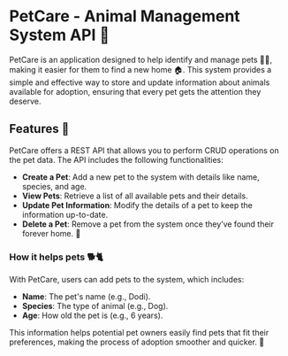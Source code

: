 # PetCare - Animal Management System API 🐾

PetCare is an application designed to help identify and manage pets 🐶🐱, making it easier for them to find a new home 🏠. This system provides a simple and effective way to store and update information about animals available for adoption, ensuring that every pet gets the attention they deserve.

## Features 🌟

PetCare offers a REST API that allows you to perform CRUD operations on the pet data. The API includes the following functionalities:

- **Create a Pet**: Add a new pet to the system with details like name, species, and age.
- **View Pets**: Retrieve a list of all available pets and their details.
- **Update Pet Information**: Modify the details of a pet to keep the information up-to-date.
- **Delete a Pet**: Remove a pet from the system once they’ve found their forever home. 🎉

### How it helps pets 🐕🐈

With PetCare, users can add pets to the system, which includes:

- **Name**: The pet's name (e.g., Dodi).
- **Species**: The type of animal (e.g., Dog).
- **Age**: How old the pet is (e.g., 6 years).

This information helps potential pet owners easily find pets that fit their preferences, making the process of adoption smoother and quicker. 🌟

